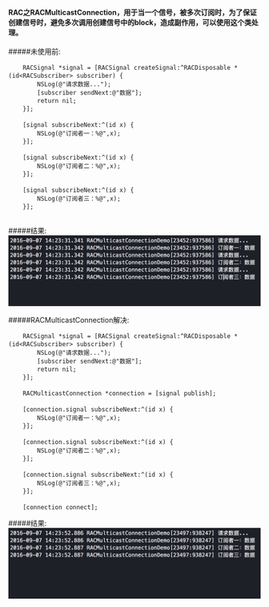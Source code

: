 #### RAC之RACMulticastConnection，用于当一个信号，被多次订阅时，为了保证创建信号时，避免多次调用创建信号中的block，造成副作用，可以使用这个类处理。

#####未使用前:
```
    RACSignal *signal = [RACSignal createSignal:^RACDisposable *(id<RACSubscriber> subscriber) {
        NSLog(@"请求数据...");
        [subscriber sendNext:@"数据"];
        return nil;
    }];
    
    [signal subscribeNext:^(id x) {
        NSLog(@"订阅者一：%@",x);
    }];
    
    [signal subscribeNext:^(id x) {
        NSLog(@"订阅者二：%@",x);
    }];
    
    [signal subscribeNext:^(id x) {
        NSLog(@"订阅者三：%@",x);
    }];


```
#####结果:
![](RACMulticastConnectionDemo1.png)

#####RACMulticastConnection解决:
```
    RACSignal *signal = [RACSignal createSignal:^RACDisposable *(id<RACSubscriber> subscriber) {
        NSLog(@"请求数据...");
        [subscriber sendNext:@"数据"];
        return nil;
    }];
    
    RACMulticastConnection *connection = [signal publish];
    
    [connection.signal subscribeNext:^(id x) {
        NSLog(@"订阅者一：%@",x);
    }];
    
    [connection.signal subscribeNext:^(id x) {
        NSLog(@"订阅者二：%@",x);
    }];
    
    [connection.signal subscribeNext:^(id x) {
        NSLog(@"订阅者三：%@",x);
    }];
    
    [connection connect];

```
#####结果:
![](RACMulticastConnectionDemo2.png)
